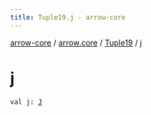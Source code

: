 ```yaml
---
title: Tuple19.j - arrow-core
---
```


[arrow-core](../../index.html) / [arrow.core](../index.html) / [Tuple19](index.html) / [j](./j.html)

# j

`val j: `[`J`](index.html#J)